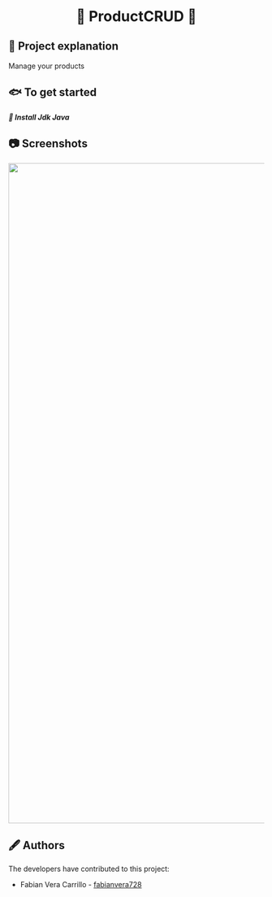 <div align="center">
  <center>
    <h1 style="margin-top:10px;" align="center"> 🚀
      <strong> ProductCRUD </strong> 🔭
    </h1>
  </center>
</div>

## 🐧 Project explanation


Manage your products

## 🐟 To get started

##### 🦏 Install Jdk Java

## 📷 Screenshots
<div align="center">
  <center>
    <img width="1300" height="" src='https://svgshare.com/i/bNN.svg' title='Abueamigos' />
  </center>
</div>

## 🖋️ Authors

The developers have contributed to this project:

* Fabian Vera Carrillo - <a href="https://github.com/fabianvera728"> fabianvera728 </a>